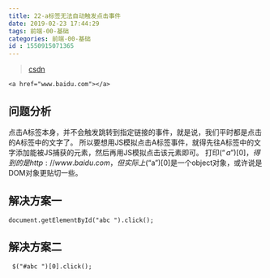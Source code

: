 ```yaml
---
title: 22-a标签无法自动触发点击事件
date: 2019-02-23 17:44:29
tags: 前端-00-基础
categories: 前端-00-基础
id : 1550915071365
---
```

> [csdn](https://blog.csdn.net/qq_34627459/article/details/72869081)


```
<a href="www.baidu.com"></a>
```
## 问题分析

点击A标签本身，并不会触发跳转到指定链接的事件，就是说，我们平时都是点击的A标签中的文字了。 所以要想用JS模拟点击A标签事件，就得先往A标签中的文字添加能被JS捕获的元素，然后再用JS模拟点击该元素即可。 
打印$(“a”)[0]，得到的是http://www.baidu.com，但实际上$(“a”)[0]是一个object对象，或许说是DOM对象更贴切一些。

## 解决方案一

```
document.getElementById("abc ").click();
```

## 解决方案二


```
 $("#abc ")[0].click();
```
